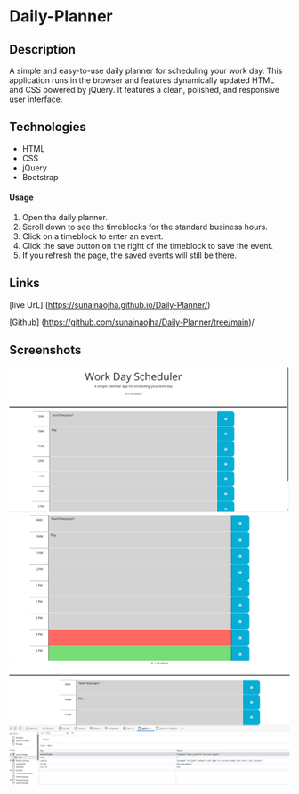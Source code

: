 # Daily-Planner

## Description
A simple and easy-to-use daily planner for scheduling your work day. This application runs in the browser and features dynamically updated HTML and CSS powered by jQuery. It features a clean, polished, and responsive user interface.

## Technologies
* HTML
* CSS
* jQuery
* Bootstrap

#### Usage
1. Open the daily planner.
2. Scroll down to see the timeblocks for the standard business hours.
3. Click on a timeblock to enter an event.
4. Click the save button on the right of the timeblock to save the event.
5. If you refresh the page, the saved events will still be there.



## Links 


[live UrL] (https://sunainaojha.github.io/Daily-Planner/)

[Github] 
(https://github.com/sunainaojha/Daily-Planner/tree/main)/


## Screenshots
![projectpic.1](./assets/img-1.png)
![projectpic.2](./assets/img-2.png)
![projectpic.3](./assets/img-3.png)
